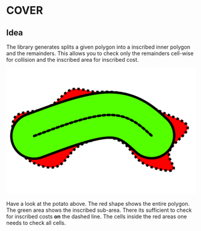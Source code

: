 # COVER

## Idea
The library generates splits a given polygon into a inscribed inner polygon and
the remainders.
This allows you to check only the remainders cell-wise for collision and the
inscribed area for inscribed cost.

![schematic](doc/schematic.svg)

Have a look at the potato above.
The red shape shows the entire polygon.
The green area shows the inscribed sub-area.
There its sufficient to check for inscribed costs **on** the dashed line.
The cells inside the red areas one needs to check all cells.